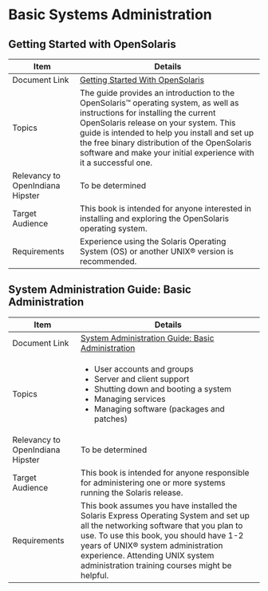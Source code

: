 <!--
The contents of this Documentation are subject to the Public Documentation License Version 1.01
(the "License"); you may only use this Documentation if you comply with the terms of this License.
A copy of the License is available at http://illumos.org/license/PDL.

The Original Documentation is _________________.

The Initial Writer of the Original Documentation is ___________ Copyright (C)_________[Insert year(s)]. All Rights Reserved. (Initial Writer contact(s):________________[Insert hyperlink/alias]).

Contributor(s): ______________________________________.

Portions created by ______ are Copyright (C)_________[Insert year(s)]. All Rights Reserved. (Contributor contact(s):________________[Insert hyperlink/alias]).
-->

# Basic Systems Administration


## Getting Started with OpenSolaris

| Item | Details
| --- | ---
| Document Link | <a href="http://dlc.openindiana.org/docs/osol/20090715/getstart/html/solarisinstall.html" target="_blank">Getting Started With OpenSolaris</a>
| Topics | The guide provides an introduction to the OpenSolaris™ operating system, as well as instructions for installing the current OpenSolaris release on your system. This guide is intended to help you install and set up the free binary distribution of the OpenSolaris software and make your initial experience with it a successful one.
| Relevancy to OpenIndiana Hipster | To be determined
| Target Audience | This book is intended for anyone interested in installing and exploring the OpenSolaris operating system.
| Requirements | Experience using the Solaris Operating System (OS) or another UNIX® version is recommended.



## System Administration Guide: Basic Administration

| Item | Details
| --- | ---
| Document Link | <a href="http://dlc.openindiana.org/docs/osol/20090715/SYSADV1/html/sysadv1.html" target="_blank">System Administration Guide: Basic Administration</a>
| Topics | <ul><li>User accounts and groups</li><li>Server and client support</li><li>Shutting down and booting a system</li><li>Managing services</li><li>Managing software (packages and patches)</li></ul>
| Relevancy to OpenIndiana Hipster | To be determined
| Target Audience | This book is intended for anyone responsible for administering one or more systems running the Solaris release.
| Requirements | This book assumes you have installed the Solaris Express Operating System and set up all the networking software that you plan to use. To use this book, you should have 1-2 years of UNIX® system administration experience. Attending UNIX system administration training courses might be helpful.
